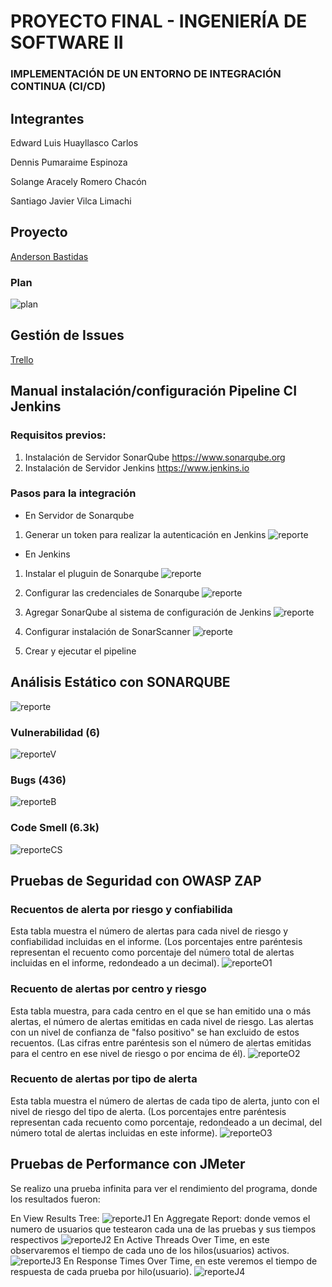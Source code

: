 # PROYECTO FINAL - INGENIERÍA DE SOFTWARE II
### IMPLEMENTACIÓN DE UN ENTORNO DE INTEGRACIÓN CONTINUA (CI/CD)
## Integrantes
Edward Luis Huayllasco Carlos

Dennis Pumaraime Espinoza

Solange Aracely Romero Chacón

Santiago Javier Vilca Limachi

## Proyecto
[Anderson Bastidas](https://github.com/Anders87x/Tutorial_MesaDePartes) 

### Plan
![plan](Imagenes/plan.png)

## Gestión de Issues
[Trello](https://trello.com/b/IEpbXa8p) 

## Manual instalación/configuración Pipeline CI Jenkins

### Requisitos previos: 

1. Instalación de Servidor SonarQube https://www.sonarqube.org
2. Instalación de Servidor Jenkins https://www.jenkins.io

### Pasos para la integración 

- En Servidor de Sonarqube 

1. Generar un token para realizar la autenticación en Jenkins 
![reporte](Imagenes/SonarqubeToken.png)

- En Jenkins 

1. Instalar el pluguin de Sonarqube 
![reporte](Imagenes/Jenkins-Sonar01-plugin.png)

2. Configurar las credenciales de Sonarqube
![reporte](Imagenes/Jenkins-Sonar02-credenciales.png)

3. Agregar SonarQube al sistema de configuración de Jenkins
![reporte](Imagenes/Jenkins-Sonar03-server.png)

4. Configurar instalación de SonarScanner
![reporte](Imagenes/Jenkins-Sonar04-scanner.png)

5. Crear y ejecutar el pipeline


## Análisis Estático con SONARQUBE
![reporte](Imagenes/sonarQube.png)

### Vulnerabilidad (6)
![reporteV](Imagenes/Vulnerabilidad.png)
### Bugs (436)
![reporteB](Imagenes/Bugs.png)
### Code Smell (6.3k)
![reporteCS](Imagenes/codeSmell.png)

## Pruebas de Seguridad con OWASP ZAP

### Recuentos de alerta por riesgo y confiabilida
Esta tabla muestra el número de alertas para cada nivel de riesgo y confiabilidad incluidas en el informe. (Los porcentajes entre paréntesis representan el recuento como porcentaje del número total de alertas incluidas en el informe, redondeado a un decimal).
![reporteO1](Imagenes/Owasp1.png)

### Recuento de alertas por centro y riesgo
Esta tabla muestra, para cada centro en el que se han emitido una o más alertas, el número de alertas emitidas en cada nivel de riesgo. Las alertas con un nivel de confianza de "falso positivo" se han excluido de estos recuentos. (Las cifras entre paréntesis son el número de alertas emitidas para el centro en ese nivel de riesgo o por encima de él).
![reporteO2](Imagenes/Owasp2.png)

### Recuento de alertas por tipo de alerta
Esta tabla muestra el número de alertas de cada tipo de alerta, junto con el nivel de riesgo del tipo de alerta. (Los porcentajes entre paréntesis representan cada recuento como porcentaje, redondeado a un decimal, del número total de alertas incluidas en este informe).
![reporteO3](Imagenes/Owasp3.png)

## Pruebas de Performance con JMeter
Se realizo una prueba infinita para ver el rendimiento del programa, donde los resultados fueron:

En View Results Tree:
![reporteJ1](Imagenes/ResultsTree.png)
En Aggregate Report: donde vemos el numero de usuarios que testearon cada una de las pruebas y sus tiempos respectivos
![reporteJ2](Imagenes/AggregateReport.png)
En Active Threads Over Time, en este observaremos el tiempo de cada uno de los hilos(usuarios) activos.
![reporteJ3](Imagenes/ActiveThreadsOverTime.png)
En Response Times Over Time, en este veremos el tiempo de respuesta de cada prueba por hilo(usuario).
![reporteJ4](Imagenes/ResponseTimesOverTime.png)
